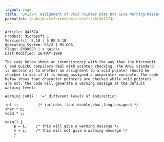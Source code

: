 ```yaml
---
layout: page
title: "Q41374: Assignment of Void Pointer Does Not Give Warning Message"
permalink: /pubs/pc/reference/microsoft/kb/Q41374/
---
```


	Article: Q41374
	Product: Microsoft C
	Version(s): 5.10 | 5.00 5.10
	Operating System: OS/2 | MS-DOS
	Flags: ENDUSER | s_quickc
	Last Modified: 16-MAY-1989
	
	The code below shows an inconsistency with the way that the Microsoft
	C and QuickC compilers deal with pointer checking. The ANSI Standard
	is unclear as to whether an assignment to a void pointer should be
	checked to see if it is being assigned a nonpointer variable. The code
	below shows that character pointers are checked while void pointers
	are not; the code will generate a warning message at the default
	warning level:
	
	Warning C4017 : '=' different levels of indirection
	
	int i;         /* includes float,double,char,long,unsigned */
	char * p;
	void * v;
	
	main() {
	    p = i;    /* this will give a warning message */
	    v = i;    /* this will not give a warning message */
	    }
